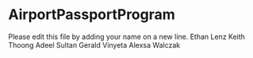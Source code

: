 # AirportPassportProgram

Please edit this file by adding your name on a new line.
Ethan Lenz
Keith Thoong
Adeel Sultan
Gerald Vinyeta
Alexsa Walczak
